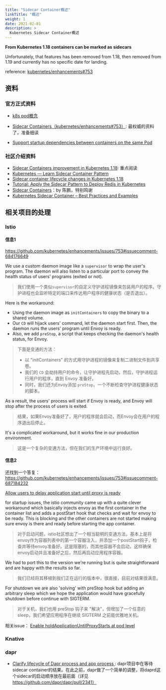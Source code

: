 ```yaml
---
title: "Sidecar Container概述"
linkTitle: "概述"
weight: 1
date: 2021-02-01
description: >
  Kubernetes Sidecar Container概述
---
```




**From Kubernetes 1.18 containers can be marked as sidecars**



Unfortunately, that features has been removed from 1.18, then removed from 1.19 and currently has no specific date for landing.

reference: [kubernetes/enhancements#753](https://github.com/kubernetes/enhancements/issues/753)



## 资料

### 官方正式资料

- [k8s pod概念](https://kubernetes.io/docs/concepts/workloads/pods/)

- [Sidecar Containers（kubernetes/enhancements#753）](https://github.com/kubernetes/enhancements/issues/753): 最权威的资料了，准备细读
- [Support startup dependencies between containers on the same Pod](https://github.com/kubernetes/kubernetes/issues/65502)

### 社区介绍资料

- [Sidecar Containers improvement in Kubernetes 1.18](https://medium.com/@chan_seeker/sidecar-containers-improvement-in-kubernetes-1-18-b5eb66ee2b83): 重点阅读
- [Kubernetes — Learn Sidecar Container Pattern](https://medium.com/bb-tutorials-and-thoughts/kubernetes-learn-sidecar-container-pattern-6d8c21f873d)
- [Sidecar container lifecycle changes in Kubernetes 1.18](https://banzaicloud.com/blog/k8s-sidecars/)
- [Tutorial: Apply the Sidecar Pattern to Deploy Redis in Kubernetes](https://thenewstack.io/tutorial-apply-the-sidecar-pattern-to-deploy-redis-in-kubernetes/)
- [Sidecar Containers](https://imroc.io/learning-kubernetes/kep/sidecar-containers.html)：by 陈鹏，特别鸣谢
- [Kubernetes Sidecar Container – Best Practices and Examples](https://spacelift.io/blog/kubernetes-sidecar-container)

## 相关项目的处理

### Istio

#### 信息1

https://github.com/kubernetes/enhancements/issues/753#issuecomment-684176649

We use a custom daemon image like a `supervisor` to wrap the user's program. The daemon will also listen to a particular port to convey the health status of users' programs (exited or not).

> 我们使用一个类似`supervisor`的自定义守护进程镜像来包装用户的程序。守护进程也会监听特定的端口来传达用户程序的健康状态（是否退出）。

Here is the workaround:

- Using the daemon image as `initContainers` to copy the binary to a shared volume.
- Our `CD` will hijack users' command, let the daemon start first. Then, the daemon runs the users' program until Envoy is ready.
- Also, we add `preStop`, a script that keeps checking the daemon's health status, for Envoy.

> 下面是变通的方法：
> 
> - 以 "initContainers" 的方式用守护进程的镜像来复制二进制文件到共享卷。
> - 我们的 `CD` 会劫持用户的命令，让守护进程先启动，然后，守护进程运行用户的程序，直到 Envoy 准备好。
> - 同时，我们还为Envoy添加 `preStop`，一个不断检查守护进程健康状态的脚本。

As a result, the users' process will start if Envoy is ready, and Envoy will stop after the process of users is exited.

> 结果，如果Envoy准备好了，用户的程序就会启动，而Envoy会在用户的程序退出后停止。

It's a complicated workaround, but it works fine in our production environment.

> 这是一个复杂的变通方法，但在我们的生产环境中运行良好。

#### 信息2

还找到一个答复： https://github.com/kubernetes/enhancements/issues/753#issuecomment-687184232

[Allow users to delay application start until proxy is ready](https://github.com/istio/istio/pull/24737)

for startup issues, the istio community came up with a quite clever workaround which basically injects envoy as the first container in the container list and adds a postStart hook that checks and wait for envoy to be ready. This is blocking and the other containers are not started making sure envoy is there and ready before starting the app container.

> 对于启动问题，istio社区想出了一个相当聪明的变通方法，基本上是将envoy作为容器列表中的第一个容器注入，并添加一个postStart钩子，检查并等待envoy准备好。这是阻塞的，而其他容器不会启动，这样确保envoy启动并且准备好之后，然后再启动应用程序容器。

We had to port this to the version we're running but is quite straightforward and are happy with the results so far.

> 我们已经将其移植到我们正在运行的版本中，很直接，目前对结果很满意。

For shutdown we are also 'solving' with preStop hook but adding an arbitrary sleep which we hope the application would have gracefully shutdown before continue with SIGTERM.

> 对于关机，我们也用 preStop 钩子来 "解决"，但增加了一个任意的 sleep，我们希望应用程序在继续 SIGTERM 之前能优雅地关机。

相关issue： [Enable holdApplicationUntilProxyStarts at pod level](https://github.com/istio/istio/issues/26923)

### Knative

### dapr

- [Clarify lifecycle of Dapr process and app process ](https://github.com/dapr/dapr/issues/2007): dapr项目中在等待 sidecar container的结果。在此之前，dapr做了一个简单的调整，将daprd这个sidecar的启动顺序放在最前面（详见 https://github.com/dapr/dapr/pull/2341）
